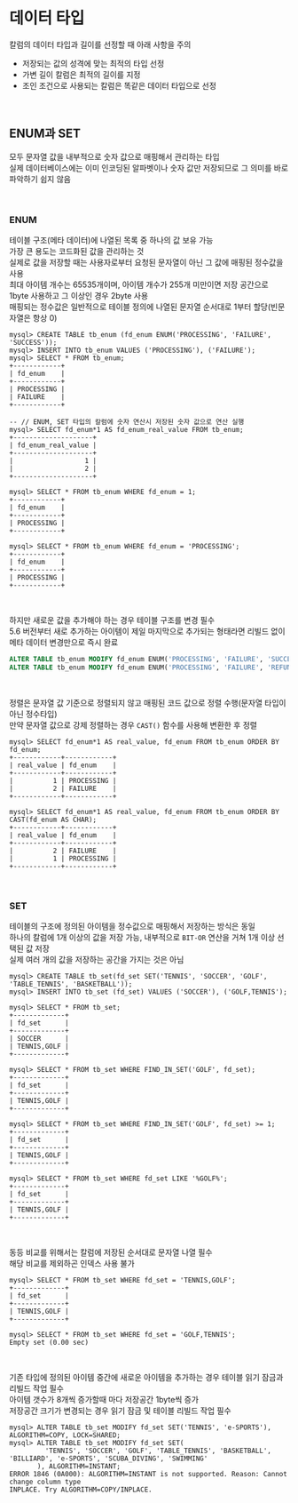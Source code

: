 # 데이터 타입
칼럼의 데이터 타입과 길이를 선정할 때 아래 사항을 주의  
- 저장되는 값의 성격에 맞는 최적의 타입 선정
- 가변 길이 칼럼은 최적의 길이를 지정
- 조인 조건으로 사용되는 칼럼은 똑같은 데이터 타입으로 선정

<br>

## ENUM과 SET
모두 문자열 값을 내부적으로 숫자 값으로 매핑해서 관리하는 타입  
실제 데이터베이스에는 이미 인코딩된 알파벳이나 숫자 값만 저장되므로 그 의미를 바로 파악하기 쉽지 않음  

<br>

### ENUM
테이블 구조(메타 데이터)에 나열된 목록 중 하나의 값 보유 가능  
가장 큰 용도는 코드화된 값을 관리하는 것  
실제로 값을 저장할 때는 사용자로부터 요청된 문자열이 아닌 그 값에 매핑된 정수값을 사용  
최대 아이템 개수는 65535개이며, 아이템 개수가 255개 미만이면 저장 공간으로 1byte 사용하고 그 이상인 경우 2byte 사용  
매핑되는 정수값은 일반적으로 테이블 정의에 나열된 문자열 순서대로 1부터 할당(빈문자열은 항상 0)  

```
mysql> CREATE TABLE tb_enum (fd_enum ENUM('PROCESSING', 'FAILURE', 'SUCCESS'));
mysql> INSERT INTO tb_enum VALUES ('PROCESSING'), ('FAILURE');
mysql> SELECT * FROM tb_enum;
+------------+
| fd_enum    |
+------------+
| PROCESSING |
| FAILURE    |
+------------+

-- // ENUM, SET 타입의 칼럼에 숫자 연산시 저장된 숫자 값으로 연산 실행
mysql> SELECT fd_enum*1 AS fd_enum_real_value FROM tb_enum;
+--------------------+
| fd_enum_real_value |
+--------------------+
|                  1 |
|                  2 |
+--------------------+

mysql> SELECT * FROM tb_enum WHERE fd_enum = 1;
+------------+
| fd_enum    |
+------------+
| PROCESSING |
+------------+

mysql> SELECT * FROM tb_enum WHERE fd_enum = 'PROCESSING';
+------------+
| fd_enum    |
+------------+
| PROCESSING |
+------------+
```

<br>

하지만 새로운 값을 추가해야 하는 경우 테이블 구조를 변경 필수  
5.6 버전부터 새로 추가하는 아이템이 제일 마지막으로 추가되는 형태라면 리빌드 없이 메타 데이터 변경만으로 즉시 완료  

```sql
ALTER TABLE tb_enum MODIFY fd_enum ENUM('PROCESSING', 'FAILURE', 'SUCCESS', 'REFUND'), ALGORITHM=INSTANT;
ALTER TABLE tb_enum MODIFY fd_enum ENUM('PROCESSING', 'FAILURE', 'REFUND', 'SUCCESS'), ALGORITHM=COPY, LOCK=SHARED;
```

<br>

정렬은 문자열 값 기준으로 정렬되지 않고 매핑된 코드 값으로 정렬 수행(문자열 타입이 아닌 정수타입)  
만약 문자열 값으로 강제 정렬하는 경우 `CAST()` 함수를 사용해 변환한 후 정렬  

```
mysql> SELECT fd_enum*1 AS real_value, fd_enum FROM tb_enum ORDER BY fd_enum;
+------------+------------+
| real_value | fd_enum    |
+------------+------------+
|          1 | PROCESSING |
|          2 | FAILURE    |
+------------+------------+

mysql> SELECT fd_enum*1 AS real_value, fd_enum FROM tb_enum ORDER BY CAST(fd_enum AS CHAR);
+------------+------------+
| real_value | fd_enum    |
+------------+------------+
|          2 | FAILURE    |
|          1 | PROCESSING |
+------------+------------+
```

<br>

### SET
테이블의 구조에 정의된 아이템을 정수값으로 매핑해서 저장하는 방식은 동일  
하나의 칼럼에 1개 이상의 값을 저장 가능, 내부적으로 `BIT-OR` 연산을 거쳐 1개 이상 선택된 값 저장  
실제 여러 개의 값을 저장하는 공간을 가지는 것은 아님  

```
mysql> CREATE TABLE tb_set(fd_set SET('TENNIS', 'SOCCER', 'GOLF', 'TABLE_TENNIS', 'BASKETBALL'));
mysql> INSERT INTO tb_set (fd_set) VALUES ('SOCCER'), ('GOLF,TENNIS');

mysql> SELECT * FROM tb_set;
+-------------+
| fd_set      |
+-------------+
| SOCCER      |
| TENNIS,GOLF |
+-------------+

mysql> SELECT * FROM tb_set WHERE FIND_IN_SET('GOLF', fd_set);
+-------------+
| fd_set      |
+-------------+
| TENNIS,GOLF |
+-------------+

mysql> SELECT * FROM tb_set WHERE FIND_IN_SET('GOLF', fd_set) >= 1;
+-------------+
| fd_set      |
+-------------+
| TENNIS,GOLF |
+-------------+

mysql> SELECT * FROM tb_set WHERE fd_set LIKE '%GOLF%';
+-------------+
| fd_set      |
+-------------+
| TENNIS,GOLF |
+-------------+
```

<br>

동등 비교를 위해서는 칼럼에 저장된 순서대로 문자열 나열 필수  
해당 비교를 제외하곤 인덱스 사용 불가  

```
mysql> SELECT * FROM tb_set WHERE fd_set = 'TENNIS,GOLF';
+-------------+
| fd_set      |
+-------------+
| TENNIS,GOLF |
+-------------+

mysql> SELECT * FROM tb_set WHERE fd_set = 'GOLF,TENNIS';
Empty set (0.00 sec)
```

<br>

기존 타입에 정의된 아이템 중간에 새로운 아이템을 추가하는 경우 테이블 읽기 잠금과 리빌드 작업 필수  
아이템 갯수가 8개씩 증가할때 마다 저장공간 1byte씩 증가  
저장공간 크기가 변경되는 경우 읽기 잠금 및 테이블 리빌드 작업 필수  

```
mysql> ALTER TABLE tb_set MODIFY fd_set SET('TENNIS', 'e-SPORTS'), ALGORITHM=COPY, LOCK=SHARED;
mysql> ALTER TABLE tb_set MODIFY fd_set SET(
         'TENNIS', 'SOCCER', 'GOLF', 'TABLE_TENNIS', 'BASKETBALL', 'BILLIARD', 'e-SPORTS', 'SCUBA_DIVING', 'SWIMMING'
       ), ALGORITHM=INSTANT;
ERROR 1846 (0A000): ALGORITHM=INSTANT is not supported. Reason: Cannot change column type
INPLACE. Try ALGORITHM=COPY/INPLACE.
```

<br>
